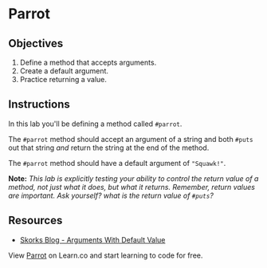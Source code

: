 # Parrot

## Objectives
1. Define a method that accepts arguments.
2. Create a default argument.
3. Practice returning a value.

## Instructions

In this lab you'll be defining a method called `#parrot`.

The `#parrot` method should accept an argument of a string and both `#puts` out that string *and* return the string at the end of the method.

The `#parrot` method should have a default argument of `"Squawk!"`.

**Note:** *This lab is explicitly testing your ability to control the return value of a method, not just what it does, but what it returns. Remember, return values are important. Ask yourself? what is the return value of `#puts`?*

## Resources
* [Skorks Blog - Arguments With Default Value](http://www.skorks.com/2009/08/method-arguments-in-ruby/)

<p data-visibility='hidden'>View <a href='https://learn.co/lessons/parrot-ruby' title='Parrot'>Parrot</a> on Learn.co and start learning to code for free.</p>
